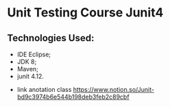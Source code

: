 # Unit Testing Course Junit4

## Technologies Used:
- IDE Eclipse;
- JDK 8;
- Maven;
- junit 4.12.

* link anotation class
https://www.notion.so/Junit-bd9c3974b6e544b198deb3feb2c89cbf
